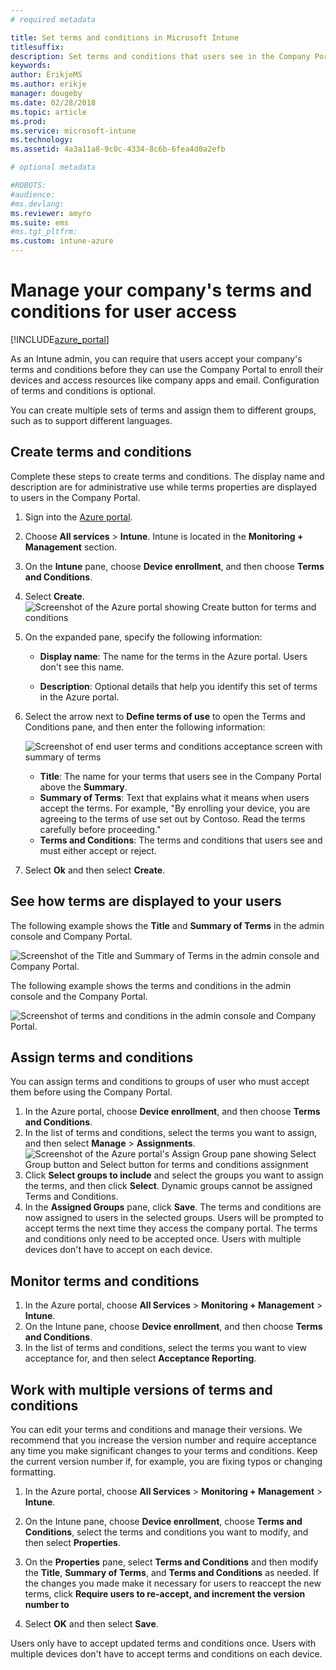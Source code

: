 ```yaml
---
# required metadata

title: Set terms and conditions in Microsoft Intune
titlesuffix: 
description: Set terms and conditions that users see in the Company Portal for Intune.
keywords:
author: ErikjeMS
ms.author: erikje
manager: dougeby
ms.date: 02/28/2018
ms.topic: article
ms.prod:
ms.service: microsoft-intune
ms.technology:
ms.assetid: 4a3a11a8-9c0c-4334-8c6b-6fea4d0a2efb

# optional metadata

#ROBOTS:
#audience:
#ms.devlang:
ms.reviewer: amyro
ms.suite: ems
#ms.tgt_pltfrm:
ms.custom: intune-azure
---
```


# Manage your company's terms and conditions for user access

[!INCLUDE[azure_portal](./includes/azure_portal.md)]

As an Intune admin, you can require that users accept your company's terms and conditions before they can use the Company Portal to enroll their devices and access resources like company apps and email. Configuration of terms and conditions is optional.

You can create multiple sets of terms and assign them to different groups, such as to support different languages.

## Create terms and conditions
Complete these steps to create terms and conditions. The display name and description are for administrative use while terms properties are displayed to users in the Company Portal.

1. Sign into the [Azure portal](https://portal.azure.com).
2. Choose **All services** > **Intune**. Intune is located in the **Monitoring + Management** section.
3. On the **Intune** pane, choose **Device enrollment**, and then choose **Terms and Conditions**.
2. Select **Create**.
![Screenshot of the Azure portal showing Create button for terms and conditions](media/terms-create-terms.png)
3. On the expanded pane, specify the following information:

   - **Display name**: The name for the terms in the Azure portal. Users don't see this name.

   - **Description**: Optional details that help you identify this set of terms in the Azure portal.

4. Select the arrow next to **Define terms of use** to open the Terms and Conditions pane, and then enter the following information:

   ![Screenshot of end user terms and conditions acceptance screen with summary of terms](./media/terms-summary-create.png)

   - **Title**: The name for your terms that users see in the Company Portal above the **Summary**.
   - **Summary of Terms**: Text that explains what it means when users accept the terms. For example, "By enrolling your device, you are agreeing to the terms of use set out by Contoso. Read the terms carefully before proceeding."
   - **Terms and Conditions**: The terms and conditions that users see and must either accept or reject.

5. Select **Ok** and then select **Create**.

## See how terms are displayed to your users
The following example shows the **Title** and **Summary of Terms** in the admin console and Company Portal.

![Screenshot of the Title and Summary of Terms in the admin console and Company Portal.](./media/terms-summary-terms.png)

The following example shows the terms and conditions in the admin console and the Company Portal.

![Screenshot of terms and conditions in the admin console and Company Portal.](./media/terms-properties-terms.png)

## Assign terms and conditions

You can assign terms and conditions to groups of user who must accept them before using the Company Portal.

1. In the Azure portal, choose **Device enrollment**, and then choose **Terms and Conditions**.
2. In the list of terms and conditions, select the terms you want to assign, and then select **Manage** > **Assignments**.
![Screenshot of the Azure portal's Assign Group pane showing Select Group button and Select button for terms and conditions assignment](media/terms-assign-groups.png)
3. Click **Select groups to include** and select the groups you want to assign the terms, and then click **Select**. Dynamic groups cannot be assigned Terms and Conditions.
4. In the **Assigned Groups** pane, click **Save**.  The terms and conditions are now assigned to users in the selected groups. Users will be prompted to accept terms the next time they access the company portal. The terms and conditions only need to be accepted once. Users with multiple devices don't have to accept on each device.


## Monitor terms and conditions

1. In the Azure portal, choose **All Services** > **Monitoring + Management** > **Intune**. 
1. On the Intune pane, choose **Device enrollment**, and then choose **Terms and Conditions**.
2. In the list of terms and conditions, select the terms you want to view acceptance for, and then select **Acceptance Reporting**.

## Work with multiple versions of terms and conditions
You can edit your terms and conditions and manage their versions. We recommend that you increase the version number and require acceptance any time you make significant changes to your terms and conditions. Keep the current version number if, for example, you are fixing typos or changing formatting.

1. In the Azure portal, choose **All Services** > **Monitoring + Management** > **Intune**.

2. On the Intune pane, choose **Device enrollment**,  choose **Terms and Conditions**, select the terms and conditions you want to modify, and then select **Properties**.

4. On the **Properties** pane, select **Terms and Conditions** and then modify the **Title**, **Summary of Terms**, and **Terms and Conditions** as needed. If the changes you made make it necessary for users to reaccept the new terms, click **Require users to re-accept, and increment the version number to**

4.  Select **OK** and then select **Save**.

Users only have to accept updated terms and conditions once. Users with multiple devices don't have to accept terms and conditions on each device.
